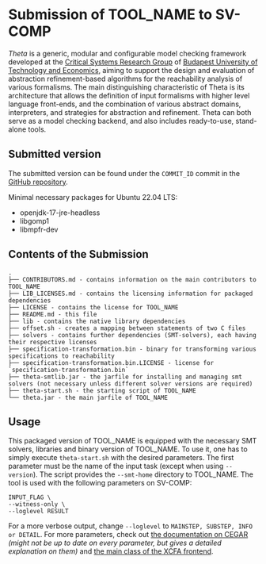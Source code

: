 # Submission of TOOL_NAME to SV-COMP

_Theta_ is a generic, modular and configurable model checking framework developed at the [Critical Systems Research Group](http://inf.mit.bme.hu/en) of [Budapest University of Technology and Economics](http://www.bme.hu/?language=en), aiming to support the design and evaluation of abstraction refinement-based algorithms for the reachability analysis of various formalisms.
The main distinguishing characteristic of Theta is its architecture that allows the definition of input formalisms with higher level language front-ends, and the combination of various abstract domains, interpreters, and strategies for abstraction and refinement.
Theta can both serve as a model checking backend, and also includes ready-to-use, stand-alone tools.

## Submitted version

The submitted version can be found under the `COMMIT_ID` commit in the [GitHub repository](https://github.com/ftsrg/theta/commit/COMMIT_ID).

Minimal necessary packages for Ubuntu 22.04 LTS:

* openjdk-17-jre-headless
* libgomp1
* libmpfr-dev

## Contents of the Submission
```
.
├── CONTRIBUTORS.md - contains information on the main contributors to TOOL_NAME
├── LIB_LICENSES.md - contains the licensing information for packaged dependencies
├── LICENSE - contains the license for TOOL_NAME
├── README.md - this file
├── lib - contains the native library dependencies
├── offset.sh - creates a mapping between statements of two C files
├── solvers - contains further dependencies (SMT-solvers), each having their respective licenses 
├── specification-transformation.bin - binary for transforming various specifications to reachability
├── specification-transformation.bin.LICENSE - license for `specification-transformation.bin`
├── theta-smtlib.jar - the jarfile for installing and managing smt solvers (not necessary unless different solver versions are required)
├── theta-start.sh - the starting script of TOOL_NAME
└── theta.jar - the main jarfile of TOOL_NAME
```

## Usage
This packaged version of TOOL_NAME is equipped with the necessary SMT solvers, libraries and binary version of TOOL_NAME. To use it, one has to simply execute `theta-start.sh` with the desired parameters. The first parameter must be the name of the input task (except when using `--version`). The script provides the `--smt-home` directory to TOOL_NAME.
The tool is used with the following parameters on SV-COMP:

```
INPUT_FLAG \
--witness-only \
--loglevel RESULT
```

For a more verbose output, change `--loglevel` to `MAINSTEP, SUBSTEP, INFO or DETAIL`.
For more parameters, check out [the documentation on CEGAR](https://github.com/ftsrg/theta/blob/master/doc/CEGAR-algorithms.md) *(might not be up to date on every parameter, but gives a detailed explanation on them)* and [the main class of the XCFA frontend](https://github.com/ftsrg/theta/blob/master/subprojects/xcfa/xcfa-cli/src/main/java/hu/bme/mit/theta/xcfa/cli/stateless/XcfaCli.java).